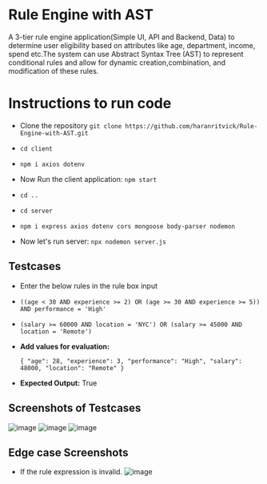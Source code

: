 # Rule Engine with AST

A 3-tier rule engine application(Simple UI, API and Backend, Data) to determine
user eligibility based on attributes like age, department, income, spend etc.The system can use Abstract Syntax Tree (AST) to represent conditional rules and allow for dynamic
creation,combination, and modification of these rules.


# Instructions to run code

 - Clone the repository `git clone https://github.com/haranritvick/Rule-Engine-with-AST.git`
 
 - `cd client`
 - `npm i axios dotenv`
 - Now Run the client application: `npm start`
 - `cd ..`
 - `cd server`
 - `npm i express axios dotenv cors mongoose body-parser nodemon`
 - Now let's run server: `npx nodemon server.js`

## Testcases

 - Enter the below rules in the rule box input
 - `((age < 30 AND experience >= 2) OR (age >= 30 AND experience >= 5)) AND performance = 'High'`
 - `(salary >= 60000 AND location = 'NYC') OR (salary >= 45000 AND location = 'Remote')`

- **Add values for evaluation:**

   `{
    "age": 28,
    "experience": 3,
    "performance": "High",
    "salary": 48000,
    "location": "Remote"
    }`
 - **Expected Output:** True

## Screenshots of Testcases
![image](https://github.com/user-attachments/assets/b9a1198f-bcf9-49cc-9aea-e356f8c28693)
![image](https://github.com/user-attachments/assets/ce9a7764-1345-44c0-b8a3-609d21d75049)
![image](https://github.com/user-attachments/assets/8ccc2d30-43a7-4253-b6ba-25aa2de27e0a)

## Edge case Screenshots
- If the rule expression is invalid.
![image](https://github.com/user-attachments/assets/e36996c6-b457-46ff-b24c-2193cc33d1bf)
